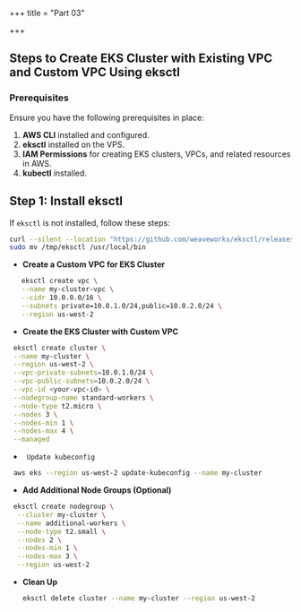 +++
title = "Part 03"

+++

## Steps to Create EKS Cluster with Existing VPC and Custom VPC Using eksctl

### Prerequisites

Ensure you have the following prerequisites in place:

1. **AWS CLI** installed and configured.
2. **eksctl** installed on the VPS.
3. **IAM Permissions** for creating EKS clusters, VPCs, and related resources in AWS.
4. **kubectl** installed.

## Step 1: Install eksctl

If `eksctl` is not installed, follow these steps:

```bash
curl --silent --location "https://github.com/weaveworks/eksctl/releases/download/0.114.0/eksctl_Linux_amd64.tar.gz" | tar xz -C /tmp
sudo mv /tmp/eksctl /usr/local/bin
```
- **Create a Custom VPC for EKS Cluster**
 ```bash
    eksctl create vpc \
    --name my-cluster-vpc \
    --cidr 10.0.0.0/16 \
    --subnets private=10.0.1.0/24,public=10.0.2.0/24 \
    --region us-west-2
 ```
 - **Create the EKS Cluster with Custom VPC**
 ```bash
  eksctl create cluster \
  --name my-cluster \
  --region us-west-2 \
  --vpc-private-subnets=10.0.1.0/24 \
  --vpc-public-subnets=10.0.2.0/24 \
  --vpc-id <your-vpc-id> \
  --nodegroup-name standard-workers \
  --node-type t2.micro \
  --nodes 3 \
  --nodes-min 1 \
  --nodes-max 4 \
  --managed
 ```
- `` Update kubeconfig``

```bash
 aws eks --region us-west-2 update-kubeconfig --name my-cluster
```
- **Add Additional Node Groups (Optional)**
```bash
 eksctl create nodegroup \
  --cluster my-cluster \
  --name additional-workers \
  --node-type t2.small \
  --nodes 2 \
  --nodes-min 1 \
  --nodes-max 3 \
  --region us-west-2
```
- **Clean Up**
  ```bash
  eksctl delete cluster --name my-cluster --region us-west-2
  ```
     

